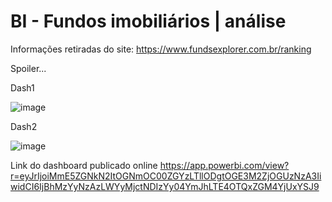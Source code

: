 # BI - Fundos imobiliários | análise

Informações retiradas do site: https://www.fundsexplorer.com.br/ranking

Spoiler...

Dash1

![image](https://user-images.githubusercontent.com/83425571/180875611-6acccb79-134c-48c2-bd2c-cdc082a7b54a.png)


Dash2

![image](https://user-images.githubusercontent.com/83425571/180875419-99a9060f-6339-4af0-8bff-d50dbbec564a.png)



Link do dashboard publicado online
https://app.powerbi.com/view?r=eyJrIjoiMmE5ZGNkN2ItOGNmOC00ZGYzLTllODgtOGE3M2ZjOGUzNzA3IiwidCI6IjBhMzYyNzAzLWYyMjctNDIzYy04YmJhLTE4OTQxZGM4YjUxYSJ9
